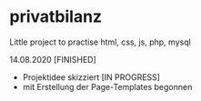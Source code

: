 # privatbilanz
Little project to practise html, css, js, php, mysql

14.08.2020
[FINISHED]
- Projektidee skizziert
[IN PROGRESS]
- mit Erstellung der Page-Templates begonnen

